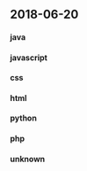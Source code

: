 ## 2018-06-20

#### java

#### javascript

#### css

#### html

#### python

#### php

#### unknown
